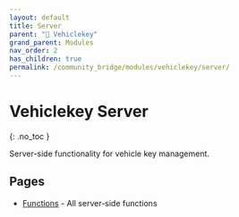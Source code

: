 ```yaml
---
layout: default
title: Server
parent: "🔑 Vehiclekey"
grand_parent: Modules
nav_order: 2
has_children: true
permalink: /community_bridge/modules/vehiclekey/server/
---
```


# Vehiclekey Server
{: .no_toc }

Server-side functionality for vehicle key management.

## Pages

- [Functions](server/functions.md) - All server-side functions